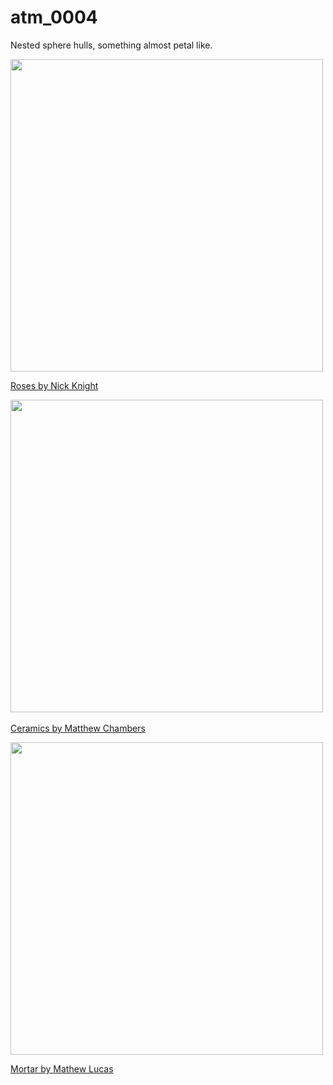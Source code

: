 # atm_0004

Nested sphere hulls, something almost petal like.

<img src="http://40.media.tumblr.com/304c6f7db4a7407f799888a2b92dc703/tumblr_mx7admIqJK1qaonh9o1_500.jpg" width="500">

[Roses by Nick Knight](http://nickknight.com/)

​<img src="http://static.wixstatic.com/media/80055a_80f7110b33d142ac85a8fe0e5b9f22ce.jpg_srb_p_855_671_75_22_0.50_1.20_0.00_jpg_srb" width="500">

[Ceramics by Matthew Chambers](http://www.matthewchambers.net/#!/zoom/cluh/image_1ohp)

<img src="http://38.media.tumblr.com/5165f08a357af249f2ed4e8a0209bef1/tumblr_mlj1qicPrY1r4mh0bo1_500.gif" width="500">

[Mortar by Mathew Lucas](http://www.89a.co.uk/post/48394564357/mortar)